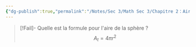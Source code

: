 ```yaml
---
{"dg-publish":true,"permalink":"/Notes/Sec 3/Math Sec 3/Chapitre 2：Aire et Volume/Section 2.1：Aire des solides/1. Aire de la sphère/"}
---
```



>[!Fail]- Quelle est la formule pour l'aire de la sphère ?
>$$A_{t}=4\pi r^2$$
